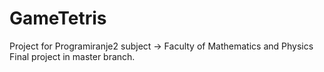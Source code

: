 # GameTetris
Project for Programiranje2 subject -> Faculty of Mathematics and Physics <br />
Final project in master branch.
